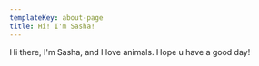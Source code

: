 ```yaml
---
templateKey: about-page
title: Hi! I'm Sasha!
---
```

Hi there, I'm Sasha, and I love animals. Hope u have a good day!
